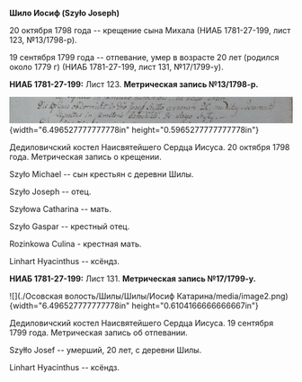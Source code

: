 **Шило Иосиф (Szyło Joseph)**

20 октября 1798 года -- крещение сына Михала (НИАБ 1781-27-199, лист
123, №13/1798-р).

19 сентября 1799 года -- отпевание, умер в возрасте 20 лет (родился
около 1779 г) (НИАБ 1781-27-199, лист 131, №17/1799-у).

**НИАБ 1781-27-199:** Лист 123. **Метрическая запись №13/1798-р.**

![](./media/61185b19c51b67c5c759a16600c7e978ce696a07.png){width="6.496527777777778in"
height="0.5965277777777778in"}

Дедиловичский костел Наисвятейшего Сердца Иисуса. 20 октября 1798 года.
Метрическая запись о крещении.

Szyło Michael -- сын крестьян с деревни Шилы.

Szyło Joseph -- отец.

Szyłowa Catharina -- мать.

Szyło Gaspar -- крестный отец.

Rozinkowa Culina - крестная мать.

Linhart Hyacinthus -- ксёндз.

**НИАБ 1781-27-199:** Лист 131. **Метрическая запись №17/1799-у.**

![](./Осовская волость/Шилы/Шилы/Иосиф Катарина/media/image2.png){width="6.496527777777778in"
height="0.6104166666666667in"}

Дедиловичский костел Наисвятейшего Сердца Иисуса. 19 сентября 1799 года.
Метрическая запись об отпевании.

Szyłło Josef -- умерший, 20 лет, с деревни Шилы.

Linhart Hyacinthus -- ксёндз.
